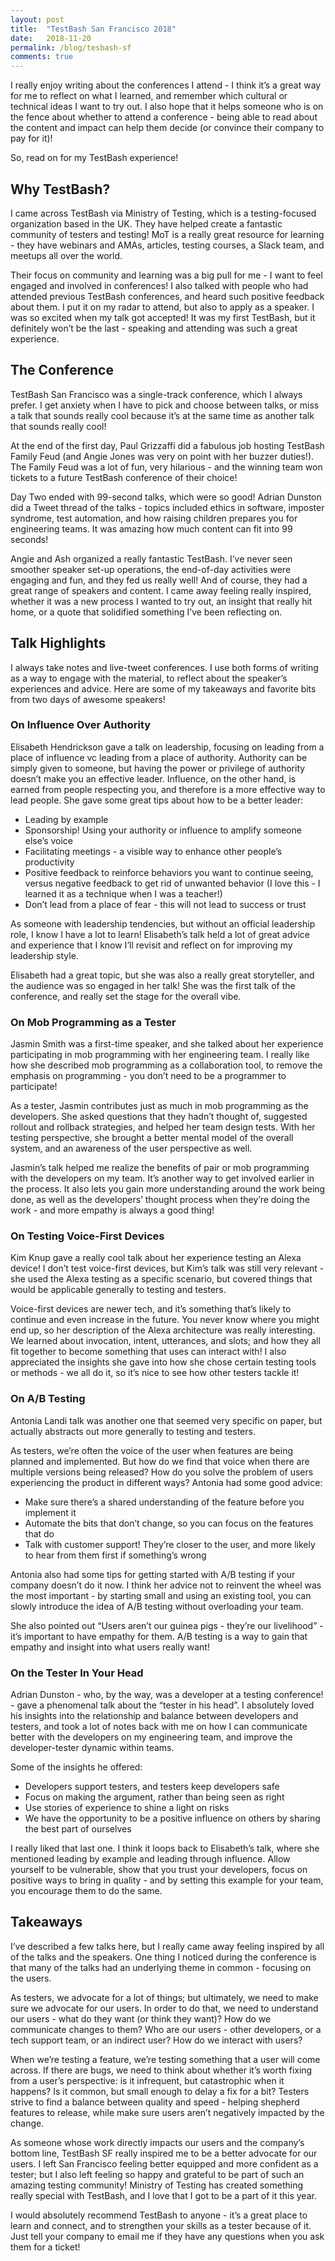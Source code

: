 ```yaml
---
layout: post
title:  "TestBash San Francisco 2018"
date:   2018-11-20
permalink: /blog/tesbash-sf
comments: true
---
```


I really enjoy writing about the conferences I attend - I think it’s a great way for me to reflect on what I learned, and remember which cultural or technical ideas I want to try out. I also hope that it helps someone who is on the fence about whether to attend a conference - being able to read about the content and impact can help them decide (or convince their company to pay for it)!

So, read on for my TestBash experience!

## Why TestBash?

I came across TestBash via Ministry of Testing, which is a testing-focused organization based in the UK. They have helped create a fantastic community of testers and testing! MoT is a really great resource for learning - they have webinars and AMAs, articles, testing courses, a Slack team, and meetups all over the world. 

Their focus on community and learning was a big pull for me - I want to feel engaged and involved in conferences! I also talked with people who had attended previous TestBash conferences, and heard such positive feedback about them. I put it on my radar to attend, but also to apply as a speaker. I was so excited when my talk got accepted! It was my first TestBash, but it definitely won’t be the last - speaking and attending was such a great experience. 

## The Conference

TestBash San Francisco was a single-track conference, which I always prefer. I get anxiety when I have to pick and choose between talks, or miss a talk that sounds really cool because it’s at the same time as another talk that sounds really cool! 

At the end of the first day, Paul Grizzaffi did a fabulous job hosting TestBash Family Feud (and Angie Jones was very on point with her buzzer duties!). The Family Feud was a lot of fun, very hilarious - and the winning team won tickets to a future TestBash conference of their choice!

Day Two ended with 99-second talks, which were so good! Adrian Dunston did a Tweet thread of the talks - topics included ethics in software, imposter syndrome, test automation, and how raising children prepares you for engineering teams. It was amazing how much content can fit into 99 seconds!

Angie and Ash organized a really fantastic TestBash. I’ve never seen smoother speaker set-up operations, the end-of-day activities were engaging and fun, and they fed us really well! And of course, they had a great range of speakers and content. I came away feeling really inspired, whether it was a new process I wanted to try out, an insight that really hit home, or a quote that solidified something I’ve been reflecting on.

## Talk Highlights

I always take notes and live-tweet conferences. I use both forms of writing as a way to engage with the material, to reflect about the speaker’s experiences and advice. Here are some of my takeaways and favorite bits from two days of awesome speakers!

### On Influence Over Authority

Elisabeth Hendrickson gave a talk on leadership, focusing on leading from a place of influence vc leading from a place of authority. Authority can be simply given to someone, but having the power or privilege of authority doesn’t make you an effective leader. Influence, on the other hand, is earned from people respecting you, and therefore is a more effective way to lead people. She gave some great tips about how to be a better leader:

- Leading by example
- Sponsorship! Using your authority or influence to amplify someone else’s voice
- Facilitating meetings - a visible way to enhance other people’s productivity
- Positive feedback to reinforce behaviors you want to continue seeing, versus negative feedback to get rid of unwanted behavior (I love this - I learned it as a technique when I was a teacher!)
- Don’t lead from a place of fear - this will not lead to success or trust

As someone with leadership tendencies, but without an official leadership role, I know I have a lot to learn! Elisabeth’s talk held a lot of great advice and experience that I know I’ll revisit and reflect on for improving my leadership style.

Elisabeth had a great topic, but she was also a really great storyteller, and the audience was so engaged in her talk! She was the first talk of the conference, and really set the stage for the overall vibe.

### On Mob Programming as a Tester

Jasmin Smith was a first-time speaker, and she talked about her experience participating in mob programming with her engineering team. I really like how she described mob programming as a collaboration tool, to remove the emphasis on programming - you don’t need to be a programmer to participate! 

As a tester, Jasmin contributes just as much in mob programming as the developers. She asked questions that they hadn’t thought of, suggested rollout and rollback strategies, and helped her team design tests. With her testing perspective, she brought a better mental model of the overall system, and an awareness of the user perspective as well. 

Jasmin’s talk helped me realize the benefits of pair or mob programming with the developers on my team. It’s another way to get involved earlier in the process. It also lets you gain more understanding around the work being done, as well as the developers’ thought process when they’re doing the work - and more empathy is always a good thing!

### On Testing Voice-First Devices

Kim Knup gave a really cool talk about her experience testing an Alexa device! I don’t test voice-first devices, but Kim’s talk was still very relevant - she used the Alexa testing as a specific scenario, but covered things that would be applicable generally to testing and testers. 

Voice-first devices are newer tech, and it’s something that’s likely to continue and even increase in the future. You never know where you might end up, so her description of the Alexa architecture was really interesting. We learned about invocation, intent, utterances, and slots; and how they all fit together to become something that uses can interact with! I also appreciated the insights she gave into how she chose certain testing tools or methods -  we all do it, so it’s nice to see how other testers tackle it! 

### On A/B Testing

Antonia Landi talk was another one that seemed very specific on paper, but actually abstracts out more generally to testing and testers. 

As testers, we’re often the voice of the user when features are being planned and implemented. But how do we find that voice when there are multiple versions being released? How do you solve the problem of users experiencing the product in different ways? Antonia had some good advice:

- Make sure there’s a shared understanding of the feature before you implement it
- Automate the bits that don’t change, so you can focus on the features that do
- Talk with customer support! They’re closer to the user, and more likely to hear from them first if something’s wrong

Antonia also had some tips for getting started with A/B testing if your company doesn’t do it now. I think her advice not to reinvent the wheel was the most important - by starting small and using an existing tool, you can slowly introduce the idea of A/B testing without overloading your team. 

She also pointed out “Users aren’t our guinea pigs - they’re our livelihood” - it’s important to have empathy for them. A/B testing is a way to gain that empathy and insight into what users really want! 

### On the Tester In Your Head

Adrian Dunston - who, by the way, was a developer at a testing conference! - gave a phenomenal talk about the “tester in his head”. I absolutely loved his insights into the relationship and balance between developers and testers, and took a lot of notes back with me on how I can communicate better with the developers on my engineering team, and improve the developer-tester dynamic within teams.

Some of the insights he offered:

- Developers support testers, and testers keep developers safe
- Focus on making the argument, rather than being seen as right
- Use stories of experience to shine a light on risks
- We have the opportunity to be a positive influence on others by sharing the best part of ourselves

I really liked that last one. I think it loops back to Elisabeth’s talk, where she mentioned leading by example and leading through influence. Allow yourself to be vulnerable, show that you trust your developers, focus on positive ways to bring in quality - and by setting this example for your team, you encourage them to do the same.

## Takeaways

I’ve described a few talks here, but I really came away feeling inspired by all of the talks and the speakers. One thing I noticed during the conference is that many of the talks had an underlying theme in common - focusing on the users.

As testers, we advocate for a lot of things; but ultimately, we need to make sure we advocate for our users. In order to do that, we need to understand our users - what do they want (or think they want)? How do we communicate changes to them? Who are our users - other developers, or a tech support team, or an indirect user? How do we interact with users?

When we’re testing a feature, we’re testing something that a user will come across. If there are bugs, we need to think about whether it’s worth fixing from a user’s perspective: is it infrequent, but catastrophic when it happens? Is it common, but small enough to delay a fix for a bit? Testers strive to find a balance between quality and speed - helping shepherd features to release, while make sure users aren’t negatively impacted by the change.

As someone whose work directly impacts our users and the company’s bottom line, TestBash SF really inspired me to be a better advocate for our users. I left San Francisco feeling better equipped and more confident as a tester; but I also left feeling so happy and grateful to be part of such an amazing testing community! Ministry of Testing has created something really special with TestBash, and I love that I got to be a part of it this year.

I would absolutely recommend TestBash to anyone - it’s a great place to learn and connect, and to strengthen your skills as a tester because of it. Just tell your company to email me if they have any questions when you ask them for a ticket!
